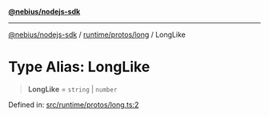 [**@nebius/nodejs-sdk**](../../../../README.md)

---

[@nebius/nodejs-sdk](../../../../README.md) / [runtime/protos/long](../README.md) / LongLike

# Type Alias: LongLike

> **LongLike** = `string` \| `number`

Defined in: [src/runtime/protos/long.ts:2](https://github.com/nebius/nodejs-sdk/blob/a37d220b2851e3bf0d396cb03828d544f584df45/src/runtime/protos/long.ts#L2)
